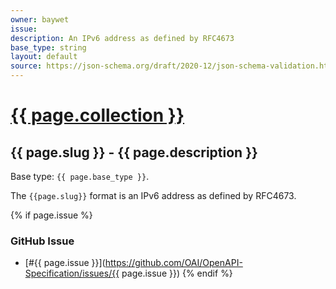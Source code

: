 ```yaml
---
owner: baywet
issue:
description: An IPv6 address as defined by RFC4673
base_type: string
layout: default
source: https://json-schema.org/draft/2020-12/json-schema-validation.html#name-ip-addresses
---
```


# <a href="..">{{ page.collection }}</a>

## {{ page.slug }} - {{ page.description }}

Base type: `{{ page.base_type }}`.

The `{{page.slug}}` format is an IPv6 address as defined by RFC4673.

{% if page.issue %}
### GitHub Issue

* [#{{ page.issue }}](https://github.com/OAI/OpenAPI-Specification/issues/{{ page.issue }})
{% endif %}